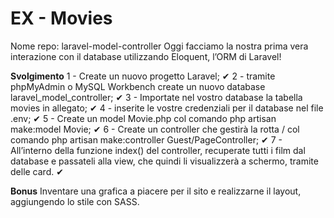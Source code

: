 # EX - Movies
Nome repo: laravel-model-controller
Oggi facciamo la nostra prima vera interazione con il database utilizzando Eloquent, l’ORM di Laravel!

**Svolgimento**
1 - Create un nuovo progetto Laravel; ✔
2 - tramite phpMyAdmin o MySQL Workbench create un nuovo database laravel_model_controller; ✔
3 - Importate nel vostro database la tabella movies in allegato; ✔
4 - inserite le vostre credenziali per il database nel file .env; ✔
5 - Create un model Movie.php col comando php artisan make:model Movie; ✔
6 - Create un controller che gestirà la rotta / col comando
    php artisan make:controller Guest/PageController; ✔
7 - All’interno della funzione index() del controller, recuperate tutti i film dal database e passateli alla view, che quindi li visualizzerà a schermo, tramite delle card. ✔

**Bonus**
Inventare una grafica a piacere per il sito e realizzarne il layout, aggiungendo lo stile con SASS.